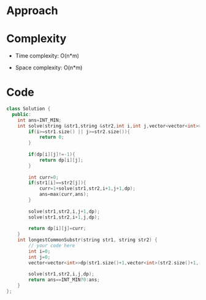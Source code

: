 # Approach
<!-- Describe your approach to solving the problem. -->

# Complexity
- Time complexity: O(n*m)
<!-- Add your time complexity here, e.g. $$O(n)$$ -->

- Space complexity: O(n*m)
<!-- Add your space complexity here, e.g. $$O(n)$$ -->

# Code
```cpp []
class Solution {
  public:
    int ans=INT_MIN;
    int solve(string &str1,string &str2,int i,int j,vector<vector<int>>&dp){
        if(i>=str1.size() || j>=str2.size()){
            return 0;
        }
        
        if(dp[i][j]!=-1){
            return dp[i][j];
        }
        
        int curr=0;
        if(str1[i]==str2[j]){
            curr=1+solve(str1,str2,i+1,j+1,dp);
            ans=max(curr,ans);
        }
        
        solve(str1,str2,i,j+1,dp);
        solve(str1,str2,i+1,j,dp);    
        
        return dp[i][j]=curr;
    }
    int longestCommonSubstr(string str1, string str2) {
        // your code here
        int i=0;
        int j=0;
        vector<vector<int>>dp(str1.size()+1,vector<int>(str2.size()+1,-1));
        
        solve(str1,str2,i,j,dp);
        return ans==INT_MIN?0:ans;
    }
};
```
